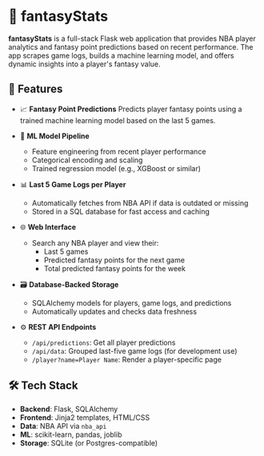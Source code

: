 # 🏀 fantasyStats

**fantasyStats** is a full-stack Flask web application that provides NBA player analytics and fantasy point predictions based on recent performance. The app scrapes game logs, builds a machine learning model, and offers dynamic insights into a player's fantasy value.

## 🚀 Features

- 📈 **Fantasy Point Predictions**
  Predicts player fantasy points using a trained machine learning model based on the last 5 games.

- 🧠 **ML Model Pipeline**
  - Feature engineering from recent player performance
  - Categorical encoding and scaling
  - Trained regression model (e.g., XGBoost or similar)

- 📊 **Last 5 Game Logs per Player**
  - Automatically fetches from NBA API if data is outdated or missing
  - Stored in a SQL database for fast access and caching

- 🌐 **Web Interface**
  - Search any NBA player and view their:
    - Last 5 games
    - Predicted fantasy points for the next game
    - Total predicted fantasy points for the week

- 🗃️ **Database-Backed Storage**
  - SQLAlchemy models for players, game logs, and predictions
  - Automatically updates and checks data freshness

- ⚙️ **REST API Endpoints**
  - `/api/predictions`: Get all player predictions
  - `/api/data`: Grouped last-five game logs (for development use)
  - `/player?name=Player Name`: Render a player-specific page

## 🛠️ Tech Stack

- **Backend**: Flask, SQLAlchemy
- **Frontend**: Jinja2 templates, HTML/CSS
- **Data**: NBA API via `nba_api`
- **ML**: scikit-learn, pandas, joblib
- **Storage**: SQLite (or Postgres-compatible)

